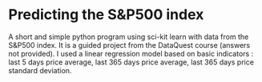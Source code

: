 # Predicting the S&amp;P500 index
A short and simple python program using sci-kit learn with data from the S&amp;P500 index. It is a guided project from the DataQuest course (answers not provided).
I used a linear regression model based on basic indicators : last 5 days price average, last 365 days price average, last 365 days price standard deviation.
